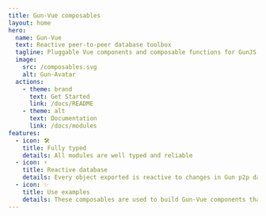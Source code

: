 ```yaml
---
title: Gun-Vue composables
layout: home
hero:
  name: Gun-Vue
  text: Reactive peer-to-peer database toolbox
  tagline: Pluggable Vue components and composable functions for GunJS
  image:
    src: /composables.svg
    alt: Gun-Avatar
  actions:
    - theme: brand
      text: Get Started
      link: /docs/README
    - theme: alt
      text: Documentation
      link: /docs/modules
features:
  - icon: 🛠️
    title: Fully typed
    details: All modules are well typed and reliable
  - icon: ⚡️
    title: Reactive database
    details: Every object exported is reactive to changes in Gun p2p database
  - icon: ✨
    title: Use examples
    details: These composables are used to build Gun-Vue components that are combined in the Gun-Vue app for everyone to play with.
---
```

